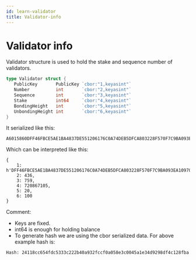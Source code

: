 ```yaml
---
id: learn-validator
title: Validator-info
---
```


# Validator info

Validator structure is used to hold the stake and sequence number of validators.

```go
type Validator struct {
   PublicKey       PublicKey `cbor:"1,keyasint"`
   Number          int       `cbor:"2,keyasint"`
   Sequence        int       `cbor:"3,keyasint"`
   Stake           int64     `cbor:"4,keyasint"`
   BondingHeight   int       `cbor:"5,keyasint"`
   UnbondingHeight int       `cbor:"6,keyasint"`
}
```

It serialized like this:

```
A6015860DFF46FBCE5AE1BA4837DE551206176C0A74DEB5DFCA803228F570F7C9BA093EA109700559B72FE1D385492F0D5A10F17A4CEC41EB2E552F51E1F7F48AB311D4E195B1563C1FCBA8EE201173E4E6362CABEDACCEE541F9EFC9C4140D9FB268102021901B4031902F7041A2AF78F210514061864
```

Which can be interpreted like this:

```
{
    1: h'DFF46FBCE5AE1BA4837DE551206176C0A74DEB5DFCA803228F570F7C9BA093EA109700559B72FE1D385492F0D5A10F17A4CEC41EB2E552F51E1F7F48AB311D4E195B1563C1FCBA8EE201173E4E6362CABEDACCEE541F9EFC9C4140D9FB268102',
    2: 436,
    3: 759,
    4: 720867105,
    5: 20,
    6: 100
}
```

Comment:

- Keys are fixed.
- int64 is enough for holding balance
- To generate hash we are using the cbor serialized data. For above example hash is:

```
Hash: 24118cc654fdc5333c222b40a932fccf0a058e3c0045a1e34d9298df4c128fba
```

